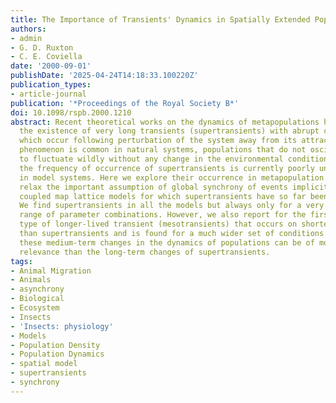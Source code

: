 ```yaml
---
title: The Importance of Transients' Dynamics in Spatially Extended Populations.
authors:
- admin
- G. D. Ruxton
- C. E. Coviella
date: '2000-09-01'
publishDate: '2025-04-24T14:18:33.100220Z'
publication_types:
- article-journal
publication: '*Proceedings of the Royal Society B*'
doi: 10.1098/rspb.2000.1210
abstract: Recent theoretical works on the dynamics of metapopulations have highlighted
  the existence of very long transients (supertransients) with abrupt changes in behaviour
  which occur following perturbation of the system away from its attractor. If this
  phenomenon is common in natural systems, populations that do not oscillate can begin
  to fluctuate wildly without any change in the environmental conditions. However,
  the frequency of occurrence of supertransients is currently poorly understood even
  in model systems. Here we explore their occurrence in metapopulation models which
  relax the important assumption of global synchrony of events implicit in all the
  coupled map lattice models for which supertransients have so far been demonstrated.
  We find supertransients in all the models but always only for a very restricted
  range of parameter combinations. However, we also report for the first time another
  type of longer-lived transient (mesotransients) that occurs on shorter time-scales
  than supertransients and is found for a much wider set of conditions. We argue that
  these medium-term changes in the dynamics of populations can be of more ecological
  relevance than the long-term changes of supertransients.
tags:
- Animal Migration
- Animals
- asynchrony
- Biological
- Ecosystem
- Insects
- 'Insects: physiology'
- Models
- Population Density
- Population Dynamics
- spatial model
- supertransients
- synchrony
---
```

